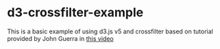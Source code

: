 # d3-crossfilter-example

This is a basic example of using d3.js v5 and crossfilter based on tutorial provided by John Guerra in [this video](https://www.youtube.com/watch?v=Oz3U38oOcNg)
